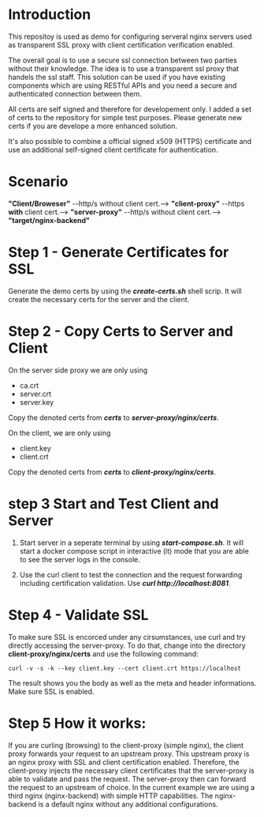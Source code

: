 # Introduction
This repositoy is used as demo for configuring serveral nginx servers used as transparent SSL proxy with client certification verification enabled.

The overall goal is to use a secure ssl connection between two parties without their knowledge. The idea is to use a transparent ssl proxy that handels the ssl staff. This solution can be used if you have existing components which are using RESTful APIs and you need a secure and authenticated connection between them.

All certs are self signed and therefore for developement only. I added a set of certs to the repository for simple test purposes. Please generate new certs if you are develope a more enhanced solution.

It's also possible to combine a official signed x509 (HTTPS) certificate and use an additional self-signed client certificate for authentication.

# Scenario
**"Client/Broweser"** --http/s without client cert.--> **"client-proxy"** --https **with** client cert.--> **"server-proxy"** --http/s without client cert.--> **"target/nginx-backend"**

# Step 1 - Generate Certificates for SSL
Generate the demo certs by using the ***create-certs.sh*** shell scrip. It will create the necessary certs for the server and the client.

# Step 2 - Copy Certs to  Server and Client
On the server side proxy we are only using 
- ca.crt
- server.crt
- server.key

Copy the denoted certs from ***certs*** to ***server-proxy/nginx/certs***.

On the client, we are only using 
- client.key
- client.crt

Copy the denoted certs from ***certs*** to ***client-proxy/nginx/certs***.

# step 3 Start and Test Client and Server
1. Start server in a seperate terminal by using ***start-compose.sh***. It will start a docker compose script in interactive (it) mode that you are able to see the server logs in the console.

2. Use the curl client to test the connection and the request forwarding including certification validation.
Use ***curl http://localhost:8081***.

# Step 4 - Validate SSL
To make sure SSL is encorced under any cirsumstances, use curl and try directly accessing the server-proxy. To do that, change into the directory **client-proxy/nginx/certs** and use the following command:

```
curl -v -s -k --key client.key --cert client.crt https://localhost
```

The result shows you the body as well as the meta and header informations. Make sure SSL is enabled.

# Step 5 How it works:
If you are curling (browsing) to the client-proxy (simple nginx), the client proxy forwards your request to an upstream proxy. This upstream proxy is an nginx proxy with SSL and client certification enabled. Therefore, the client-proxy injects the necessary client certificates that the server-proxy is able to validate and pass the request. The server-proxy then can forward the request to an upstream of choice. In the current example we are using a third nginx (nginx-backend) with simple HTTP capabilities. The nginx-backend is a default nginx without any additional configurations. 
